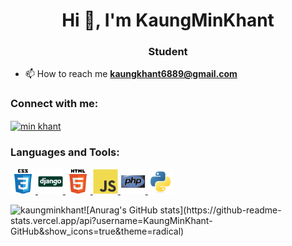 <h1 align="center">Hi 👋, I'm KaungMinKhant</h1>
<h3 align="center">Student</h3>

- 📫 How to reach me **kaungkhant6889@gmail.com**

<h3 align="left">Connect with me:</h3>
<p align="left">
<a href="https://fb.com/min khant" target="blank"><img align="center" src="https://raw.githubusercontent.com/rahuldkjain/github-profile-readme-generator/master/src/images/icons/Social/facebook.svg" alt="min khant" height="30" width="40" /></a>
</p>



<h3 align="left">Languages and Tools:</h3>
<p align="left"> <a href="https://www.w3schools.com/css/" target="_blank"> <img src="https://raw.githubusercontent.com/devicons/devicon/master/icons/css3/css3-original-wordmark.svg" alt="css3" width="40" height="40"/> </a> <a href="https://www.djangoproject.com/" target="_blank"> <img src="https://raw.githubusercontent.com/devicons/devicon/master/icons/django/django-original.svg" alt="django" width="40" height="40"/> </a> <a href="https://www.w3.org/html/" target="_blank"> <img src="https://raw.githubusercontent.com/devicons/devicon/master/icons/html5/html5-original-wordmark.svg" alt="html5" width="40" height="40"/> </a> <a href="https://developer.mozilla.org/en-US/docs/Web/JavaScript" target="_blank"> <img src="https://raw.githubusercontent.com/devicons/devicon/master/icons/javascript/javascript-original.svg" alt="javascript" width="40" height="40"/> </a> <a href="https://www.php.net" target="_blank"> <img src="https://raw.githubusercontent.com/devicons/devicon/master/icons/php/php-original.svg" alt="php" width="40" height="40"/> </a> <a href="https://www.python.org" target="_blank"> <img src="https://raw.githubusercontent.com/devicons/devicon/master/icons/python/python-original.svg" alt="python" width="40" height="40"/> </a> </p>

<p><img align="left" src="https://github-readme-stats.vercel.app/api/top-langs?username=kaungminkhant&show_icons=true&locale=en&layout=compact" alt="kaungminkhant" /></p>
![Anurag's GitHub stats](https://github-readme-stats.vercel.app/api?username=KaungMinKhant-GitHub&show_icons=true&theme=radical)
<!-- <p>&nbsp;<img align="center" src="https://github-readme-stats.vercel.app/api?username=kaungminkhant&show_icons=true&locale=en" alt="kaungminkhant" /></p>
 -->
